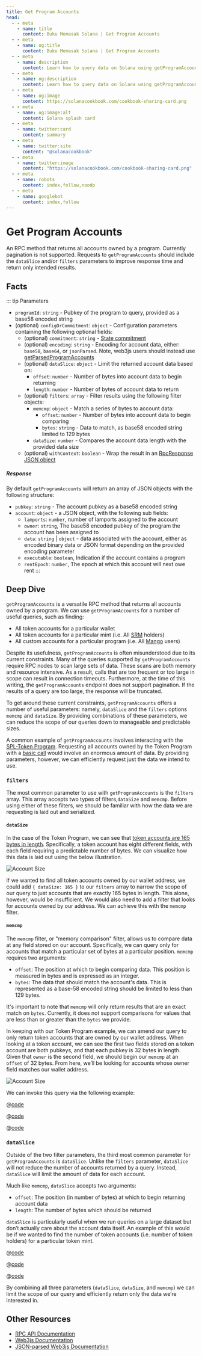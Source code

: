 ```yaml
---
title: Get Program Accounts
head:
  - - meta
    - name: title
      content: Buku Memasak Solana | Get Program Accounts
  - - meta
    - name: og:title
      content: Buku Memasak Solana | Get Program Accounts
  - - meta
    - name: description
      content: Learn how to query data on Solana using getProgramAccounts and accountsDB
  - - meta
    - name: og:description
      content: Learn how to query data on Solana using getProgramAccounts and accountsDB
  - - meta
    - name: og:image
      content: https://solanacookbook.com/cookbook-sharing-card.png
  - - meta
    - name: og:image:alt
      content: Solana splash card
  - - meta
    - name: twitter:card
      content: summary
  - - meta
    - name: twitter:site
      content: "@solanacookbook"
  - - meta
    - name: twitter:image
      content: "https://solanacookbook.com/cookbook-sharing-card.png"
  - - meta
    - name: robots
      content: index,follow,noodp
  - - meta
    - name: googlebot
      content: index,follow
---
```


# Get Program Accounts

An RPC method that returns all accounts owned by a program. Currently pagination is not supported. Requests to `getProgramAccounts` should include the `dataSlice` and/or `filters` parameters to improve response time and return only intended results. 

## Facts

::: tip Parameters

- `programId`: `string` - Pubkey of the program to query, provided as a base58 encoded string
- (optional) `configOrCommitment`: `object` - Configuration parameters containing the following optional fields:
    - (optional) `commitment`: `string` - [State commitment](https://docs.solana.com/developing/clients/jsonrpc-api#configuring-state-commitment)
    - (optional) `encoding`: `string` - Encoding for account data, either: `base58`, `base64`, or `jsonParsed`. Note, web3js users should instead use [getParsedProgramAccounts](https://solana-labs.github.io/solana-web3.js/classes/Connection.html#getParsedProgramAccounts)
    - (optional) `dataSlice`: `object` - Limit the returned account data based on:
        - `offset`: `number` - Number of bytes into account data to begin returning
        - `length`: `number` - Number of bytes of account data to return
    - (optional) `filters`: `array` - Filter results using the following filter objects:
        - `memcmp`: `object` - Match a series of bytes to account data:
            - `offset`: `number` - Number of bytes into account data to begin comparing
            - `bytes`: `string` - Data to match, as base58 encoded string limited to 129 bytes
        - `dataSize`: `number` - Compares the account data length with the provided data size
    - (optional) `withContext`: `boolean` - Wrap the result in an [RpcResponse JSON object](https://docs.solana.com/developing/clients/jsonrpc-api#rpcresponse-structure)

##### Response

By default `getProgramAccounts` will return an array of JSON objects with the following structure:

- `pubkey`: `string` - The account pubkey as a base58 encoded string
- `account`: `object` - a JSON object, with the following sub fields:
    - `lamports`: `number`, number of lamports assigned to the account
    - `owner`: `string`, The base58 encoded pubkey of the program the account has been assigned to
    - `data`: `string` | `object` - data associated with the account, either as encoded binary data or JSON format depending on the provided encoding parameter
    - `executable`: `boolean`, Indication if the account contains a program
    - `rentEpoch`: `number`, The epoch at which this account will next owe rent
:::

## Deep Dive

`getProgramAccounts` is a versatile RPC method that returns all accounts owned by a program. We can use `getProgramAccounts` for a number of useful queries, such as finding:

- All token accounts for a particular wallet
- All token accounts for a particular mint (i.e. All [SRM](https://www.projectserum.com/) holders)
- All custom accounts for a particular program (i.e. All [Mango](https://mango.markets/) users)

Despite its usefulness, `getProgramAccounts` is often misunderstood due to its current constraints. Many of the queries supported by `getProgramAccounts` require RPC nodes to scan large sets of data. These scans are both memory and resource intensive. As a result, calls that are too frequent or too large in scope can result in connection timeouts. Furthermore, at the time of this writing, the `getProgramAccounts` endpoint does not support pagination. If the results of a query are too large, the response will be truncated.

To get around these current constraints, `getProgramAccounts` offers a number of useful parameters: namely, `dataSlice` and the `filters` options `memcmp` and `dataSize`. By providing combinations of these parameters, we can reduce the scope of our queries down to manageable and predictable sizes.

A common example of `getProgramAccounts` involves interacting with the [SPL-Token Program](https://spl.solana.com/token). Requesting all accounts owned by the Token Program with a [basic call](../references/accounts.md#get-program-accounts) would involve an enormous amount of data. By providing parameters, however, we can efficiently request just the data we intend to use.

### `filters`
The most common parameter to use with `getProgramAccounts` is the `filters` array. This array accepts two types of filters,`dataSize` and `memcmp`. Before using either of these filters, we should be familiar with how the data we are requesting is laid out and serialized.

#### `dataSize`
In the case of the Token Program, we can see that [token accounts are 165 bytes in length](https://github.com/solana-labs/solana-program-library/blob/08d9999f997a8bf38719679be9d572f119d0d960/token/program/src/state.rs#L86-L106). Specifically, a token account has eight different fields, with each field requiring a predictable number of bytes. We can visualize how this data is laid out using the below illustration.

![Account Size](./get-program-accounts/account-size.png)

If we wanted to find all token accounts owned by our wallet address, we could add `{ dataSize: 165 }` to our `filters` array to narrow the scope of our query to just accounts that are exactly 165 bytes in length. This alone, however, would be insufficient. We would also need to add a filter that looks for accounts owned by our address. We can achieve this with the `memcmp` filter.

#### `memcmp`
The `memcmp` filter, or "memory comparison" filter, allows us to compare data at any field stored on our account. Specifically, we can query only for accounts that match a particular set of bytes at a particular position. `memcmp` requires two arguments:

- `offset`: The position at which to begin comparing data. This position is measured in bytes and is expressed as an integer.
- `bytes`: The data that should match the account's data. This is represented as a base-58 encoded string should be limited to less than 129 bytes.

It's important to note that `memcmp` will only return results that are an exact match on `bytes`. Currently, it does not support comparisons for values that are less than or greater than the `bytes` we provide.

In keeping with our Token Program example, we can amend our query to only return token accounts that are owned by our wallet address. When looking at a token account, we can see the first two fields stored on a token account are both pubkeys, and that each pubkey is 32 bytes in length. Given that `owner` is the second field, we should begin our `memcmp` at an `offset` of 32 bytes. From here, we’ll be looking for accounts whose owner field matches our wallet address.

![Account Size](./get-program-accounts/memcmp.png)

We can invoke this query via the following example:

<CodeGroup>
  <CodeGroupItem title="TS" active>

@[code](@/code/get-program-accounts/memcmp/memcmp.en.ts)

  </CodeGroupItem>

  <CodeGroupItem title="Rust Client" active>

@[code](@/code/get-program-accounts/memcmp/memcmp.en.rs)

  </CodeGroupItem>

  <CodeGroupItem title="cURL" active>

@[code](@/code/get-program-accounts/memcmp/memcmp.en.sh)

  </CodeGroupItem>
</CodeGroup>

### `dataSlice`

Outside of the two filter parameters, the third most common parameter for `getProgramAccounts` is `dataSlice`. Unlike the `filters` parameter, `dataSlice` will not reduce the number of accounts returned by a query. Instead, `dataSlice` will limit the amount of data for each account.

Much like `memcmp`, `dataSlice` accepts two arguments:

- `offset`: The position (in number of bytes) at which to begin returning account data
- `length`: The number of bytes which should be returned

`dataSlice` is particularly useful when we run queries on a large dataset but don’t actually care about the account data itself. An example of this would be if we wanted to find the number of token accounts (i.e. number of token holders) for a particular token mint.

<CodeGroup>
  <CodeGroupItem title="TS" active>

@[code](@/code/get-program-accounts/dataSlice/dataSlice.en.ts)

  </CodeGroupItem>

  <CodeGroupItem title="Rust Client" active>

@[code](@/code/get-program-accounts/dataSlice/dataSlice.en.rs)

  </CodeGroupItem>

  <CodeGroupItem title="cURL" active>

@[code](@/code/get-program-accounts/dataSlice/dataSlice.en.sh)

  </CodeGroupItem>
</CodeGroup>

By combining all three parameters (`dataSlice`, `dataSize`, and `memcmp`) we can limit the scope of our query and efficiently return only the data we’re interested in.

## Other Resources

- [RPC API Documentation](https://docs.solana.com/developing/clients/jsonrpc-api#getprogramaccounts)
- [Web3js Documentation](https://solana-labs.github.io/solana-web3.js/classes/Connection.html#getProgramAccounts)
- [JSON-parsed Web3js Documentation](https://solana-labs.github.io/solana-web3.js/classes/Connection.html#getParsedProgramAccounts)
